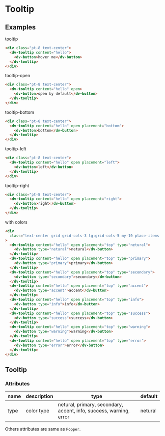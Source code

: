 # Tooltip

## Examples

tooltip

```html :::demo
<div class="pt-8 text-center">
  <dv-tooltip content="hello">
    <dv-button>hover me</dv-button>
  </dv-tooltip>
</div>
```

tooltip-open

```html :::demo
<div class="pt-8 text-center">
  <dv-tooltip content="hello" open>
    <dv-button>open by default</dv-button>
  </dv-tooltip>
</div>
```

tooltip-bottom

```html :::demo
<div class="pt-8 text-center">
  <dv-tooltip content="hello" open placement="bottom">
    <dv-button>bottom</dv-button>
  </dv-tooltip>
</div>
```

tooltip-left

```html :::demo
<div class="pt-8 text-center">
  <dv-tooltip content="hello" open placement="left">
    <dv-button>left</dv-button>
  </dv-tooltip>
</div>
```

tooltip-right

```html :::demo
<div class="pt-8 text-center">
  <dv-tooltip content="hello" open placement="right">
    <dv-button>right</dv-button>
  </dv-tooltip>
</div>
```

with colors

```html :::demo
<div
  class="text-center grid grid-cols-3 lg:grid-cols-5 my-10 place-items-center gap-y-10"
>
  <dv-tooltip content="hello" open placement="top" type="netural">
    <dv-button type="netural">netural</dv-button>
  </dv-tooltip>
  <dv-tooltip content="hello" open placement="top" type="primary">
    <dv-button type="primary">primary</dv-button>
  </dv-tooltip>
  <dv-tooltip content="hello" open placement="top" type="secondary">
    <dv-button type="secondary">secondary</dv-button>
  </dv-tooltip>
  <dv-tooltip content="hello" open placement="top" type="accent">
    <dv-button type="accent">accent</dv-button>
  </dv-tooltip>
  <dv-tooltip content="hello" open placement="top" type="info">
    <dv-button type="info">info</dv-button>
  </dv-tooltip>
  <dv-tooltip content="hello" open placement="top" type="success">
    <dv-button type="success">success</dv-button>
  </dv-tooltip>
  <dv-tooltip content="hello" open placement="top" type="warning">
    <dv-button type="warning">warning</dv-button>
  </dv-tooltip>
  <dv-tooltip content="hello" open placement="top" type="error">
    <dv-button type="error">error</dv-button>
  </dv-tooltip>
</div>
```

## Tooltip

### Attributes

| name | description | type                                                               | default |
| ---- | ----------- | ------------------------------------------------------------------ | ------- |
| type | color type  | netural, primary, secondary, accent, info, success, warning, error | netural |

Others attributes are same as `Popper`.
